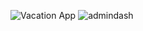 
![Vacation App](https://user-images.githubusercontent.com/88381625/199331743-2f3798f5-68c8-4213-9cfc-73896fd37826.jpeg)
![admindash](https://user-images.githubusercontent.com/88381625/200346862-741162e4-361d-4a81-80c8-be6ed9e68f14.PNG)
